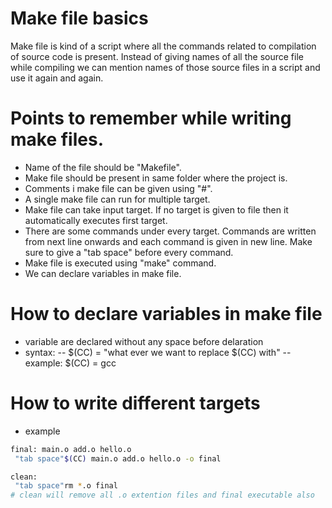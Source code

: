 # Make file basics

Make file is kind of a script where all the commands related to compilation of source code is present. Instead of giving names of all the 
source file while compiling
we can mention names of those source files in a script and use it again and again.

# Points to remember while writing make files.
- Name of the file should be "Makefile".
- Make file should be present in same folder where the project is.
- Comments i make file can be given using "#".
- A single make file can run for multiple target.
- Make file can take input target. If no target is given to file then it automatically executes first target.
- There are some commands under every target. Commands are written from next line onwards and each command is given in new line. Make sure to 
give a "tab space" before every command. 
- Make file is executed using "make" command.
- We can declare variables in make file.

# How to declare variables in make file
- variable are declared without any space before delaration
- syntax:
-- $(CC) = "what ever we want to replace $(CC) with"
-- example: $(CC) = gcc

# How to write different targets
- example
 ```bash
 final: main.o add.o hello.o
  "tab space"$(CC) main.o add.o hello.o -o final
 
 clean: 
  "tab space"rm *.o final
 # clean will remove all .o extention files and final executable also
 ```



